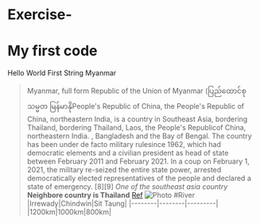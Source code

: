 # Exercise-
# My first code 
Hello World 
First String 
Myanmar 
>Myanmar, full form Republic of the Union of Myanmar (ပြည်ထောင်စု သမ္မတ မြန်မာနိုPeople's Republic of China, the People's Republic of China, northeastern India, is a country in Southeast Asia, bordering Thailand, bordering Thailand, Laos, the People's Republicof China, northeastern India. , Bangladesh and the Bay of Bengal. The country has been under de facto military rulesince 1962, which had democratic elements and a civilian president as head of state between February 2011 and February 2021. In a coup on February 1, 2021, the military re-seized the entire state power, arrested democratically elected representatives of the people and declared a state of emergency. [8][9]
*One of the southeast asia country*
**Neighbore country is Thailand**
[Ref](https://de.wikipedia.org/wiki/Myanmar)
![Photo](https://www.bing.com/images/search?view=detailV2&ccid=Z8JQj0Xy&id=AF90F31C4F8873FE3C96E7477ADCC4F57B78F19D&thid=OIP.Z8JQj0XyKrj9PijGlOp_jwHaEK&mediaurl=https%3a%2f%2fwww.traveljunkies.tours%2fwp-content%2fuploads%2fShwedagon-goldene-Pagode-in-Yangon-Myanmar-Reisen-f%c3%bcr-junge-Leute-preiswert-Asien-kleines-Budget-traveljunkies.jpg&cdnurl=https%3a%2f%2fth.bing.com%2fth%2fid%2fR.67c2508f45f22ab8fd3e28c694ea7f8f%3frik%3dnfF4e%252fXE3HpH5w%26pid%3dImgRaw%26r%3d0&exph=900&expw=1600&q=myanmar+&simid=608015537891604094&FORM=IRPRST&ck=94AEB9434F2AD74437079BB561C1541D&selectedIndex=1&ajaxhist=0&ajaxserp=0)
#River
|Irrewady|Chindwin|Sit Taung|
|--------|--------|---------|
|1200km|1000km|800km|

